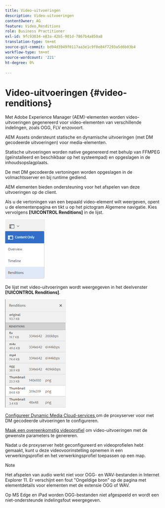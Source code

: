 ```yaml
---
title: Video-uitvoeringen
description: Video-uitvoeringen
contentOwner: AG
feature: Video,Renditions
role: Business Practitioner
exl-id: 9fc93034-e83a-42b5-901d-7867b4a850a8
translation-type: tm+mt
source-git-commit: bd94d3949f0117aa3e1c9f0e84f7293a5d6b03b4
workflow-type: tm+mt
source-wordcount: '221'
ht-degree: 0%

---
```


# Video-uitvoeringen {#video-renditions}

Met Adobe Experience Manager (AEM)-elementen worden video-uitvoeringen gegenereerd voor video-elementen van verschillende indelingen, zoals OGG, FLV enzovoort.

AEM Assets ondersteunt statische en dynamische uitvoeringen (met DM gecodeerde uitvoeringen) voor media-elementen.

Statische uitvoeringen worden native gegenereerd met behulp van FFMPEG (geïnstalleerd en beschikbaar op het systeempad) en opgeslagen in de inhoudsopslagplaats.

De met DM gecodeerde vertoningen worden opgeslagen in de volmachtsserver en bij runtime gediend.

AEM elementen bieden ondersteuning voor het afspelen van deze uitvoeringen op de client.

Als u de vertoningen van een bepaald video-element wilt weergeven, opent u de elementenpagina en tikt u op het pictogram Algemene navigatie. Kies vervolgens **[!UICONTROL Renditions]** in de lijst.

![chlimage_1-478](assets/chlimage_1-478.png)

De lijst met video-uitvoeringen wordt weergegeven in het deelvenster **[!UICONTROL Renditions]**.

![chlimage_1-479](assets/chlimage_1-479.png)

[Configureer Dynamic Media Cloud-services ](config-dynamic.md) om de proxyserver voor met DM gecodeerde uitvoeringen te configureren.

[Maak een overeenkomstig videoprofiel](video-profiles.md) om video-uitvoeringen met de gewenste parameters te genereren.

Nadat u de proxyserver hebt geconfigureerd en videoprofielen hebt gemaakt, kunt u deze videovoorinstelling opnemen in een verwerkingsprofiel en het verwerkingsprofiel toepassen op een map.

>[!NOTE]
>
>Het afspelen van audio werkt niet voor OGG- en WAV-bestanden in Internet Explorer 11. Er verschijnt een fout &quot;Ongeldige bron&quot; op de pagina met elementdetails voor elementen met de extensie OGG of WAV.
>
>Op MS Edge en iPad worden OGG-bestanden niet afgespeeld en wordt een niet-ondersteunde indelingsfout weergegeven.
